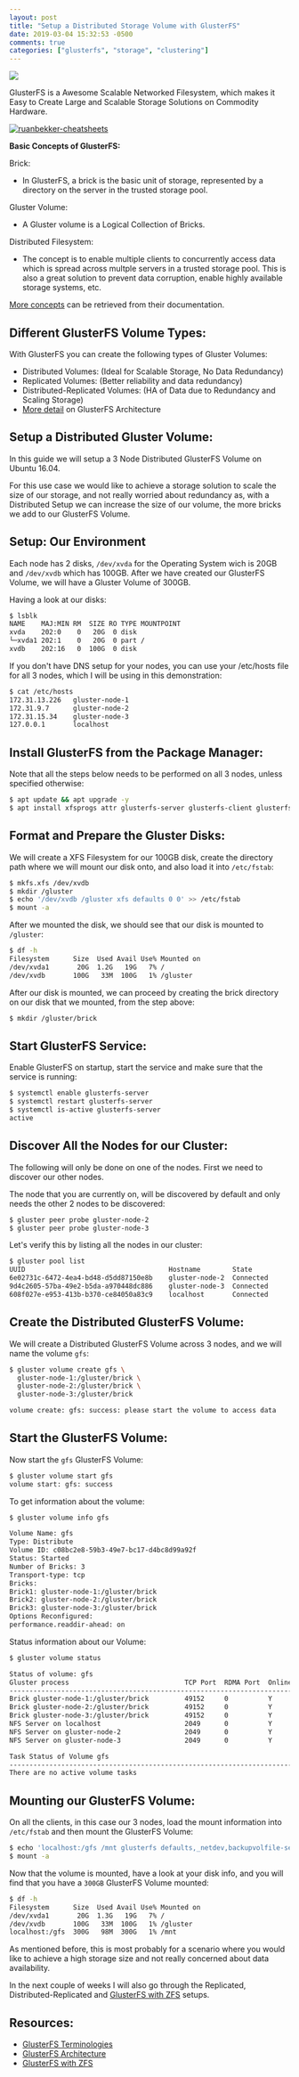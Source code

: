 ```yaml
---
layout: post
title: "Setup a Distributed Storage Volume with GlusterFS"
date: 2019-03-04 15:32:53 -0500
comments: true
categories: ["glusterfs", "storage", "clustering"] 
---
```


![](https://glusterdocs-beta.readthedocs.io/en/latest/_images/dist-volume.png)

GlusterFS is a Awesome Scalable Networked Filesystem, which makes it Easy to Create Large and Scalable Storage Solutions on Commodity Hardware.

<a href="https://github.com/ruanbekker/cheatsheets" target="_blank"><img alt="ruanbekker-cheatsheets" src="https://user-images.githubusercontent.com/567298/169162832-ef3019de-bc49-4d6c-b2a6-8ac17c457d24.png"></a>

**Basic Concepts of GlusterFS:**

Brick:
* In GlusterFS, a brick is the basic unit of storage, represented by a directory on the server in the trusted storage pool.

Gluster Volume:
* A Gluster volume is a Logical Collection of Bricks.

Distributed Filesystem:
* The concept is to enable multiple clients to concurrently access data which is spread across multple servers in a trusted storage pool. This is also a great solution to prevent data corruption, enable highly available storage systems, etc.

[More concepts](http://gluster.readthedocs.io/en/latest/Administrator%20Guide/glossary/) can be retrieved from their documentation.

## Different GlusterFS Volume Types:

With GlusterFS you can create the following types of Gluster Volumes:

* Distributed Volumes: (Ideal for Scalable Storage, No Data Redundancy)
* Replicated Volumes: (Better reliability and data redundancy)
* Distributed-Replicated Volumes: (HA of Data due to Redundancy and Scaling Storage)
* [More detail](http://gluster.readthedocs.io/en/latest/Quick-Start-Guide/Architecture/) on GlusterFS Architecture

## Setup a Distributed Gluster Volume:

In this guide we will setup a 3 Node Distributed GlusterFS Volume on Ubuntu 16.04.

For this use case we would like to achieve a storage solution to scale the size of our storage, and not really worried about redundancy as, with a Distributed Setup we can increase the size of our volume, the more bricks we add to our GlusterFS Volume.

## Setup: Our Environment

Each node has 2 disks, `/dev/xvda` for the Operating System wich is 20GB and `/dev/xvdb` which has 100GB. After we have created our GlusterFS Volume, we will have a Gluster Volume of 300GB.

Having a look at our disks:

```bash
$ lsblk
NAME    MAJ:MIN RM  SIZE RO TYPE MOUNTPOINT
xvda    202:0    0   20G  0 disk
└─xvda1 202:1    0   20G  0 part /
xvdb    202:16   0  100G  0 disk 
```

If you don't have DNS setup for your nodes, you can use your /etc/hosts file for all 3 nodes, which I will be using in this demonstration:

```bash
$ cat /etc/hosts
172.31.13.226   gluster-node-1
172.31.9.7      gluster-node-2
172.31.15.34    gluster-node-3
127.0.0.1       localhost
```

## Install GlusterFS from the Package Manager:

Note that all the steps below needs to be performed on all 3 nodes, unless specified otherwise:

```bash
$ apt update && apt upgrade -y
$ apt install xfsprogs attr glusterfs-server glusterfs-client glusterfs-common -y
```

## Format and Prepare the Gluster Disks:

We will create a XFS Filesystem for our 100GB disk, create the directory path where we will mount our disk onto, and also load it into `/etc/fstab`:

```bash
$ mkfs.xfs /dev/xvdb
$ mkdir /gluster
$ echo '/dev/xvdb /gluster xfs defaults 0 0' >> /etc/fstab
$ mount -a
```

After we mounted the disk, we should see that our disk is mounted to `/gluster`:

```bash
$ df -h
Filesystem      Size  Used Avail Use% Mounted on
/dev/xvda1       20G  1.2G   19G   7% /
/dev/xvdb       100G   33M  100G   1% /gluster
```

After our disk is mounted, we can proceed by creating the brick directory on our disk that we mounted, from the step above:

```bash
$ mkdir /gluster/brick
```

## Start GlusterFS Service:

Enable GlusterFS on startup, start the service and make sure that the service is running:

```bash
$ systemctl enable glusterfs-server
$ systemctl restart glusterfs-server
$ systemctl is-active glusterfs-server
active
```

## Discover All the Nodes for our Cluster:

The following will only be done on one of the nodes. First we need to discover our other nodes.

The node that you are currently on, will be discovered by default and only needs the other 2 nodes to be discovered:

```bash
$ gluster peer probe gluster-node-2
$ gluster peer probe gluster-node-3
```

Let's verify this by listing all the nodes in our cluster:

```bash
$ gluster pool list
UUID                                    Hostname        State
6e02731c-6472-4ea4-bd48-d5dd87150e8b    gluster-node-2  Connected
9d4c2605-57ba-49e2-b5da-a970448dc886    gluster-node-3  Connected
608f027e-e953-413b-b370-ce84050a83c9    localhost       Connected
```

## Create the Distributed GlusterFS Volume:

We will create a Distributed GlusterFS Volume across 3 nodes, and we will name the volume `gfs`:

```bash
$ gluster volume create gfs \
  gluster-node-1:/gluster/brick \
  gluster-node-2:/gluster/brick \
  gluster-node-3:/gluster/brick

volume create: gfs: success: please start the volume to access data
```

## Start the GlusterFS Volume:

Now start the `gfs` GlusterFS Volume:

```bash
$ gluster volume start gfs
volume start: gfs: success
```

To get information about the volume:

```bash
$ gluster volume info gfs

Volume Name: gfs
Type: Distribute
Volume ID: c08bc2e8-59b3-49e7-bc17-d4bc8d99a92f
Status: Started
Number of Bricks: 3
Transport-type: tcp
Bricks:
Brick1: gluster-node-1:/gluster/brick
Brick2: gluster-node-2:/gluster/brick
Brick3: gluster-node-3:/gluster/brick
Options Reconfigured:
performance.readdir-ahead: on
```

Status information about our Volume:

```bash
$ gluster volume status

Status of volume: gfs
Gluster process                             TCP Port  RDMA Port  Online  Pid
------------------------------------------------------------------------------
Brick gluster-node-1:/gluster/brick         49152     0          Y       7139
Brick gluster-node-2:/gluster/brick         49152     0          Y       7027
Brick gluster-node-3:/gluster/brick         49152     0          Y       7099
NFS Server on localhost                     2049      0          Y       7158
NFS Server on gluster-node-2                2049      0          Y       7046
NFS Server on gluster-node-3                2049      0          Y       7118

Task Status of Volume gfs
------------------------------------------------------------------------------
There are no active volume tasks
```

## Mounting our GlusterFS Volume:

On all the clients, in this case our 3 nodes, load the mount information into `/etc/fstab` and then mount the GlusterFS Volume:

```bash
$ echo 'localhost:/gfs /mnt glusterfs defaults,_netdev,backupvolfile-server=gluster-node-1 0 0' >> /etc/fstab
$ mount -a
```

Now that the volume is mounted, have a look at your disk info, and you will find that you have a `300GB` GlusterFS Volume mounted:

```bash
$ df -h
Filesystem      Size  Used Avail Use% Mounted on
/dev/xvda1       20G  1.3G   19G   7% /
/dev/xvdb       100G   33M  100G   1% /gluster
localhost:/gfs  300G   98M  300G   1% /mnt
```

As mentioned before, this is most probably for a scenario where you would like to achieve a high storage size and not really concerned about data availability.

In the next couple of weeks I will also go through the Replicated, Distributed-Replicated and [GlusterFS with ZFS](https://gluster.readthedocs.io/en/latest/Administrator%20Guide/Gluster%20On%20ZFS/) setups.

## Resources:

* [GlusterFS Terminologies](http://gluster.readthedocs.io/en/latest/Quick-Start-Guide/Terminologies/)
* [GlusterFS Architecture](http://gluster.readthedocs.io/en/latest/Quick-Start-Guide/Architecture/)
* [GlusterFS with ZFS](http://gluster.readthedocs.io/en/latest/Administrator%20Guide/Gluster%20On%20ZFS/)
